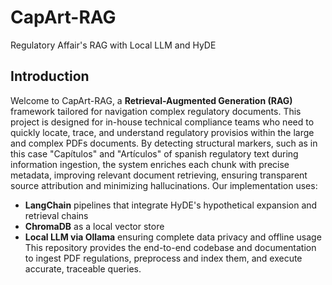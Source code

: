 # CapArt-RAG
Regulatory Affair's RAG with Local LLM and HyDE

## Introduction
Welcome to CapArt-RAG, a **Retrieval-Augmented Generation (RAG)** framework tailored for navigation complex regulatory documents. This project is designed for in-house technical compliance teams who need to quickly locate, trace, and understand regulatory provisios within the large and complex PDFs documents. By detecting structural markers, such as in this case "Capítulos" and "Artículos" of spanish regulatory text during information ingestion, the system enriches each chunk with precise metadata, improving relevant document retrieving, ensuring transparent source attribution and minimizing hallucinations. 
Our implementation uses:
 * **LangChain** pipelines that integrate HyDE's hypothetical expansion and retrieval chains
 * **ChromaDB** as a local vector store
 * **Local LLM via Ollama** ensuring complete data privacy and offline usage
This repository provides the end-to-end codebase and documentation to ingest PDF regulations, preprocess and index them, and execute accurate, traceable queries.
